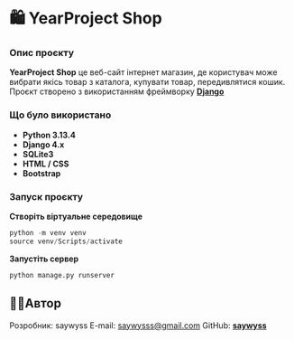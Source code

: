 # 🛍️ YearProject Shop

### Опис проєкту
**YearProject Shop** це веб-сайт інтернет магазин, де користувач може вибрати якісь товар з каталога, купувати товар, передивлятися кошик.   
Проєкт створено з використанням фреймворку **[Django](https://www.djangoproject.com/)**


### Що було використано

- **Python 3.13.4**
- **Django 4.x**
- **SQLite3** 
- **HTML / CSS**
- **Bootstrap**

### Запуск проєкту

**Створіть віртуальне середовище**

```py
python -m venv venv
source venv/Scripts/activate
```

**Запустіть сервер**
```py
python manage.py runserver
```

## 🧑‍💻Автор

Розробник: saywyss
E-mail: saywysss@gmail.com
GitHub: **[saywyss](https://github.com/saywyss)**





